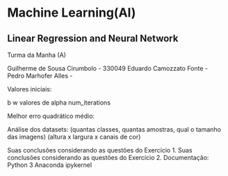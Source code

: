 # Machine Learning(AI) 
## Linear Regression and Neural Network

Turma da Manha (A)

Guilherme de Sousa Cirumbolo - 330049
Eduardo Camozzato Fonte - 
Pedro Marhofer Alles - 

Valores iniciais:

b
w
valores de alpha
num_iterations

Melhor erro quadrático médio:

Análise dos datasets: (quantas classes, quantas amostras, qual o tamanho das imagens)
(altura x largura x canais de cor)

Suas conclusões considerando as questões do Exercício 1.
Suas conclusões considerando as questões do Exercício 2.
Documentação:
Python 3
Anaconda
ipykernel